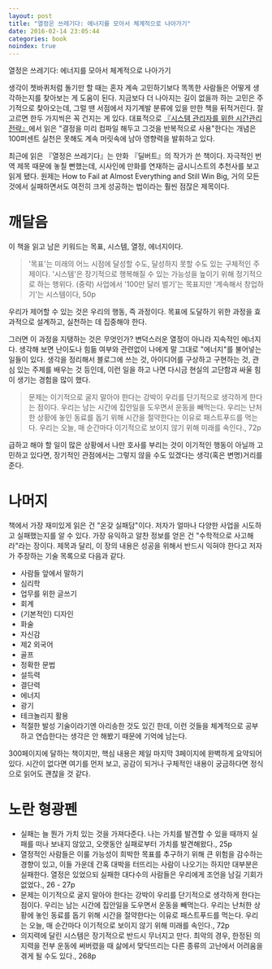 ```yaml
---
layout: post
title: "열정은 쓰레기다: 에너지를 모아서 체계적으로 나아가기"
date: 2016-02-14 23:05:44
categories: book
noindex: true
---
```


열정은 쓰레기다: 에너지를 모아서 체계적으로 나아가기

생각이 쳇바퀴처럼 돌기만 할 때는 혼자 계속 고민하기보다 똑똑한 사람들은 어떻게 생각하는지를 찾아보는 게 도움이 된다. 지금보다 더 나아지는 길이 없을까 하는 고민은 주기적으로 찾아오는데, 그럴 땐 서점에서 자기계발 분류에 있을 만한 책을 뒤적거린다. 잘 고르면 한두 가지씩은 꼭 건지는 게 있다. 대표적으로 [『시스템 관리자를 위한 시간관리 전략』](http://www.4four.us/article/2013/09/time-management-for-system-administrators)에서 읽은 "결정을 미리 컴파일 해두고 그것을 반복적으로 사용"한다는 개념은 100퍼센트 실천은 못해도 계속 머릿속에 남아 영향력을 발휘하고 있다.

최근에 읽은 『열정은 쓰레기다』는 만화  『딜버트』의 작가가 쓴 책이다. 자극적인 번역 제목 때문에 놓칠 뻔했는데, 시사인에 만화를 연재하는 굽시니스트의 추천사를 보고 읽게 됐다. 원제는 How to Fail at Almost Everything and Still Win Big, 거의 모든 것에서 실패하면서도 여전히 크게 성공하는 법이라는 훨씬 점잖은 제목이다.

# 깨달음
이 책을 읽고 남은 키워드는 목표, 시스템, 열정, 에너지이다.

> '목표'는 미래의 어느 시점에 달성할 수도, 달성하지 못할 수도 있는 구체적인 주제이다. '시스템'은 장기적으로 행복해질 수 있는 가능성을 높이기 위해 정기적으로 하는 행위다. (중략) 사업에서 '100만 달러 벌기'는 목표지만 '계속해서 창업하기'는 시스템이다, 50p

우리가 제어할 수 있는 것은 우리의 행동, 즉 과정이다. 목표에 도달하기 위한 과정을 효과적으로 설계하고, 실천하는 데 집중해야 한다.

그러면 이 과정을 지탱하는 것은 무엇인가? 변덕스러운 열정이 아니라 지속적인 에너지다. 생각해 보면 난이도나 힘듦 여부와 관련없이 나에게 말 그대로 "에너지"를 불어넣는 일들이 있다. 생각을 정리해서 블로그에 쓰는 것, 아이디어를 구상하고 구현하는 것, 관심 있는 주제를 배우는 것 등인데, 이런 일을 하고 나면 다시금 현실의 고단함과 싸울 힘이 생기는 경험을 많이 했다.

> 문제는 이기적으로 굴지 말아야 한다는 강박이 우리를 단기적으로 생각하게 한다는 점이다. 우리는 남는 시간에 집안일을 도우면서 운동을 빼먹는다. 우리는 난처한 상황에 놓인 동료를 돕기 위해 시간을 절약한다는 이유로 패스트푸드를 먹는다. 우리는 오늘, 매 순간마다 이기적으로 보이지 않기 위해 미래를 속인다., 72p

급하고 해야 할 일이 많은 상황에서 나만 호사를 부리는 것이 이기적인 행동이 아닐까 고민하고 있다면, 장기적인 관점에서는 그렇지 않을 수도 있겠다는 생각(혹은 변명)거리를 준다.

# 나머지
책에서 가장 재미있게 읽은 건 "온갖 실패담"이다. 저자가 얼마나 다양한 사업을 시도하고 실패했는지를 알 수 있다. 가장 유익하고 알찬 정보를 얻은 건 "수학적으로 사고해라"라는 장이다. 제목과 달리, 이 장의 내용은 성공을 위해서 반드시 익혀야 한다고 저자가 주장하는 기술 목록으로 다음과 같다.
- 사람들 앞에서 말하기
- 심리학
- 업무를 위한 글쓰기
- 회계
- (기본적인) 디자인
- 화술
- 자신감
- 제2 외국어
- 골프
- 정확한 문법
- 설득력
- 결단력
- 에너지
- 광기
- 테크놀리지 활용
- 적절한 발성
기술이라기엔 아리송한 것도 있긴 한데, 이런 것들을 체계적으로 공부하고 연습한다는 생각은 안 해봤기 때문에 기억에 남는다.

300페이지에 달하는 책이지만, 핵심 내용은 제일 마지막 3페이지에 완벽하게 요약되어 있다. 시간이 없다면 여기를 먼저 보고, 공감이 되거나 구체적인 내용이 궁금하다면 정식으로 읽어도 괜찮을 것 같다.

# 노란 형광펜
- 실패는 늘 뭔가 가치 있는 것을 가져다준다. 나는 가치를 발견할 수 있을 때까지 실패를 떠나 보내지 않았고, 오랫동안 실패로부터 가치를 발견해왔다., 25p
- 열정적인 사람들은 이룰 가능성이 희박한 목표를 추구하기 위해 큰 위험을 감수하는 경향이 있고, 이들 가운데 간혹 대박을 터뜨리는 사람이 나오기는 하지만 대부분은 실패한다. 열정은 있었으되 실패한 대다수의 사람들은 우리에게 조언을 남길 기회가 없었다., 26 - 27p
- 문제는 이기적으로 굴지 말아야 한다는 강박이 우리를 단기적으로 생각하게 한다는 점이다. 우리는 남는 시간에 집안일을 도우면서 운동을 빼먹는다. 우리는 난처한 상황에 놓인 동료를 돕기 위해 시간을 절약한다는 이유로 패스트푸드를 먹는다. 우리는 오늘, 매 순간마다 이기적으로 보이지 않기 위해 미래를 속인다., 72p
- 의지력에 달린 시스템은 장기적으로 반드시 무너지고 만다. 최악의 경우, 한정된 의지력을 전부 운동에 써버렸을 때 삶에서 맞닥뜨리는 다른 종류의 고난에서 어려움을 겪게 될 수도 있다., 268p